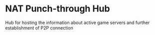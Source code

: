 # NAT Punch-through Hub

Hub for hosting the information about active game servers and further establishment of P2P connection
